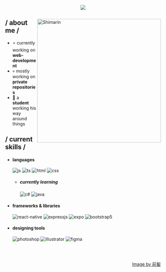<p align = center ><img src="https://imgur.com/a/peter-IRWA7ia"> </p>

<div>

<img align="right" width="400" alt="Shimarin" src="https://i.imgur.com/aNBi8Jf.png"/>

<h2> / about me /</h2>
  
- ⭐ currently working on **web-development**
- 💀 mostly working on **private repositories**
- 👾 a **student** working his way around things
  
<h2> / current skills / </h2>
  
- <h4> languages </h4>
  <img src = "https://img.shields.io/badge/JavaScript-323330?style=for-the-badge&logo=javascript&logoColor=F7DF1E" alt = "js" />
  <img src = "https://img.shields.io/badge/TypeScript-007ACC?style=for-the-badge&logo=typescript&logoColor=white" alt = "ts" />
  <img src = "https://img.shields.io/badge/HTML5-E34F26?style=for-the-badge&logo=html5&logoColor=white" alt = "html" />
  <img src = "https://img.shields.io/badge/CSS3-1572B6?style=for-the-badge&logo=css3&logoColor=white" alt = "css" />
  
  - <h5> currently learning </h5>
    <img src = "https://img.shields.io/badge/c%23-%23239120.svg?style=for-the-badge&logo=c-sharp&logoColor=white" alt = "c#" />
    <img src = "https://img.shields.io/badge/java-%23ED8B00.svg?style=for-the-badge&logo=java&logoColor=white" alt = "java" />
  
- <h4> frameworks & libraries </h4>
  <img src = "https://img.shields.io/badge/react_native-%2320232a.svg?style=for-the-badge&logo=react&logoColor=%2361DAFB" alt = "react-native" />
  <img src = "https://img.shields.io/badge/express.js-%23404d59.svg?style=for-the-badge&logo=express&logoColor=%2361DAFB" alt = "expressjs" />
  <img src = "https://img.shields.io/badge/expo-1C1E24?style=for-the-badge&logo=expo&logoColor=#D04A37" alt = "expo" />
  <img src = "https://img.shields.io/badge/bootstrap-%23563D7C.svg?style=for-the-badge&logo=bootstrap&logoColor=white" alt = "bootstrap5" />
  
- <h4> designing tools </h4>
  <img src = "https://img.shields.io/badge/adobe%20photoshop-%2331A8FF.svg?style=for-the-badge&logo=adobe%20photoshop&logoColor=white" alt = "photoshop" />
  <img src = "https://img.shields.io/badge/adobe%20illustrator-%23FF9A00.svg?style=for-the-badge&logo=adobe%20illustrator&logoColor=white" alt = "illustrator" />
  <img src = "https://img.shields.io/badge/figma-%23F24E1E.svg?style=for-the-badge&logo=figma&logoColor=white" alt = "figma" />
  
  </br></br>
  
<div align="right">
<a href="https://www.pixiv.net/en/users/35069640">Image by 前髪</a>
  </div>
  </div>
